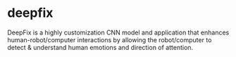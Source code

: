 # deepfix
DeepFix is a highly customization CNN model and application that enhances human-robot/computer interactions by allowing the robot/computer to detect &amp; understand human emotions and direction of attention.
